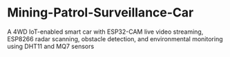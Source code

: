 # Mining-Patrol-Surveillance-Car
A 4WD IoT-enabled smart car with ESP32-CAM live video streaming, ESP8266 radar scanning, obstacle detection, and environmental monitoring using DHT11 and MQ7 sensors
